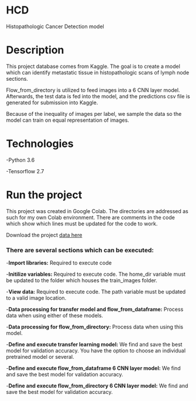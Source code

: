 # HCD

Histopathologic Cancer Detection model

# Description 
This project database comes from Kaggle. The goal is to create a model which can identify metastatic tissue in histopathologic scans of lymph node sections.

Flow_from_directory is utilized to feed images into a 6 CNN layer model. Afterwards, the test data is fed into the model, and the predictions csv file is generated for submission into Kaggle.

Because of the inequality of images per label, we sample the data so the model can train on equal representation of images.

# Technologies 
-Python 3.6

-Tensorflow 2.7

# Run the project
This project was created in Google Colab. The directories are addressed as such for my own Colab environment. There are comments in the code which show which lines must be updated for the code to work.

Download the project [data here](https://www.kaggle.com/c/histopathologic-cancer-detection/data)

### There are several sections which can be executed:
-**Import libraries:** Required to execute code

-**Initilize variables:**  Required to execute code. The home_dir variable must be updated to the folder which houses the train_images folder.

-**View data:** Required to execute code. The path variable must be updated to a valid image location.

-**Data processing for transfer model and flow_from_dataframe:** Process data when using either of these models.

-**Data processing for flow_from_directory:** Process data when using this model.

-**Define and execute transfer learning model:** We find and save the best model for validation accuracy. You have the option to choose an individual pretrained model or several.

-**Define and execute flow_from_dataframe 6 CNN layer model:** We find and save the best model for validation accuracy.

-**Define and execute flow_from_directory 6 CNN layer model:** We find and save the best model for validation accuracy.


